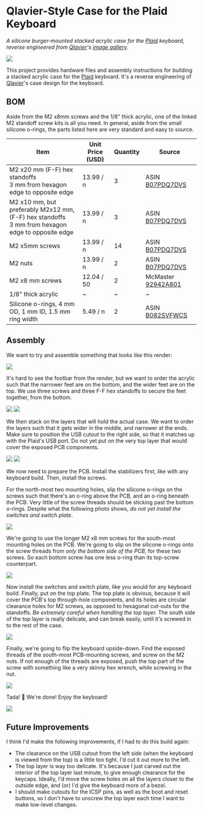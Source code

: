 # Qlavier-Style Case for the Plaid Keyboard

*A silicone burger-mounted stacked acrylic case for the [Plaid](https://github.com/hsgw/plaid) keyboard, reverse engineered from [Qlavier](https://qlavier.com)'s [image gallery](https://imgur.com/a/e2AHRcN).*

![](./assets/nice-photo.jpg)

This project provides hardware files and assembly instructions for building a stacked acrylic case for the [Plaid](https://github.com/hsgw/plaid) keyboard. It's a reverse engineering of [Qlavier](https://www.qlavier.com/)'s case design for the keyboard. 

## BOM

Aside from the M2 x8mm screws and the 1/8" thick acrylic, one of the linked M2 standoff screw kits is all you need. In general, aside from the small silicone o-rings, the parts listed here are very standard and easy to source. 

| Item                                                         | Unit Price (USD) | Quantity | Source                                                       |
| ------------------------------------------------------------ | ---------------- | -------- | ------------------------------------------------------------ |
| M2 x20 mm (F-F) hex standoffs<br />3 mm from hexagon edge to opposite edge | 13.99 / n        | 3        | ASIN [B07PDQ7DVS](https://www.amazon.com/gp/product/B07PDQ7DVS/ref=ppx_yo_dt_b_search_asin_title?ie=UTF8&th=1) |
| M2 x10 mm, but preferably M2x12 mm, (F-F) hex standoffs<br />3 mm from hexagon edge to opposite edge | 13.99 / n        | 3        | ASIN [B07PDQ7DVS](https://www.amazon.com/gp/product/B07PDQ7DVS/ref=ppx_yo_dt_b_search_asin_title?ie=UTF8&th=1) |
| M2 x5mm screws                                               | 13.99 / n        | 14       | ASIN [B07PDQ7DVS](https://www.amazon.com/gp/product/B07PDQ7DVS/ref=ppx_yo_dt_b_search_asin_title?ie=UTF8&th=1) |
| M2 nuts                                                      | 13.99 / n        | 2        | ASIN [B07PDQ7DVS](https://www.amazon.com/gp/product/B07PDQ7DVS/ref=ppx_yo_dt_b_search_asin_title?ie=UTF8&th=1) |
| M2 x8 mm screws                                              | 12.04 / 50       | 2        | McMaster [92942A801](https://www.mcmaster.com/92942A801/)    |
| 1/8" thick acrylic                                           | ~                | ~        | ~                                                            |
| Silicone o-rings, 4 mm OD, 1 mm ID, 1.5 mm ring width        | 5.49 / n         | 2        | ASIN [B082SVFWCS](https://www.amazon.com/gp/product/B082SVFWCS/ref=ppx_yo_dt_b_search_asin_title?ie=UTF8&th=1) |

## Assembly

We want to try and assemble something that looks like this render:

![](./assets/render.png)

It's hard to see the footbar from the render, but we want to order the acrylic such that the narrower feet are on the bottom, and the wider feet are on the top. We use three screws and three F-F hex standoffs to secure the feet together, from the bottom. 

![](./assets/feet_0.jpg)
![](./assets/feet_1.jpg)

We then stack on the layers that will hold the actual case. We want to order the layers such that it gets wider in the middle, and narrower at the ends. Make sure to position the USB cutout to the right side, so that it matches up with the Plaid's USB port. Do not yet put on the very top layer that would cover the exposed PCB components. 

![](./assets/layers_0.jpg)
![](./assets/layers_1.jpg)

We now need to prepare the PCB. Install the stabilizers first, like with any keyboard build. Then, install the screws. 

For the north-most two mounting holes, slip the silicone o-rings on the screws such that there's an o-ring above the PCB, and an o-ring beneath the PCB. Very little of the screw threads should be sticking past the bottom o-rings. Despite what the following photo shows, _do not yet install the switches and switch plate_. 

![](./assets/top_screws_o_rings.jpg)

We're going to use the longer M2 x8 mm screws for the south-most mounting holes on the PCB. We're going to slip on the silicone o-rings onto the screw threads from _only the bottom side of the PCB_, for these two screws. So each bottom screw has one less o-ring than its top-screw counterpart. 

![](./assets/all_screws_o_rings.jpg)

Now install the switches and switch plate, like you would for any keyboard build. Finally, put on the top plate. The top plate is obvious, because it will cover the PCB's top through-hole components, and its holes are circular clearance holes for M2 screws, as opposed to hexagonal cut-outs for the standoffs. _Be extremely careful when handling the top layer._ The south side of the top layer is really delicate, and can break easily, until it's screwed in to the rest of the case. 

![](./assets/almost-done.jpg)

Finally, we're going to flip the keyboard upside-down. Find the exposed threads of the south-most PCB-mounting screws, and screw on the M2 nuts. If not enough of the threads are exposed, push the top part of the screw with something like a very skinny hex wrench, while screwing in the nut. 

![](./assets/nut.jpg)

Tada! :tada: We're done! Enjoy the keyboard! 

![](./assets/from_side.jpg)

## Future Improvements

I think I'd make the following improvements, if I had to do this build again:

- The clearance on the USB cutout from the left side (when the keyboard is viewed from the top) is a little too tight. I'd cut it out more to the left. 
- The top layer is way too delicate. It's because I just carved out the interior of the top layer last minute, to give enough clearance for the keycaps. Ideally, I'd move the screw holes on all the layers closer to the outside edge, and (or) I'd give the keyboard more of a bezel. 
- I should make cutouts for the ICSP pins, as well as the boot and reset buttons, so I don't have to unscrew the top layer each time I want to make low-level changes. 